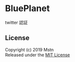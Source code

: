 # BluePlanet

twitter 認証

## License
Copyright (c) 2019 Mstn  
Released under the [MIT License](https://opensource.org/licenses/mit-license.php)
